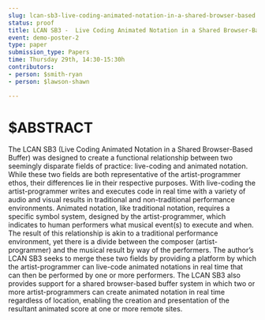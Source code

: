 ```yaml
---
slug: lcan-sb3-live-coding-animated-notation-in-a-shared-browser-based
status: proof
title: LCAN SB3 -  Live Coding Animated Notation in a Shared Browser-Based Buffer
event: demo-poster-2
type: paper
submission_type: Papers
time: Thursday 29th, 14:30-15:30h
contributors:
- person: $smith-ryan
- person: $lawson-shawn

---
```


# $ABSTRACT

The LCAN SB3 (Live Coding Animated Notation in a Shared Browser-Based Buffer) was designed to create a
functional relationship between two seemingly disparate fields of practice: live-coding and animated notation.
While these two fields are both representative of the artist-programmer ethos, their differences lie in their
respective purposes. With live-coding the artist-programmer writes and executes code in real time with a
variety of audio and visual results in traditional and non-traditional performance environments. Animated
notation, like traditional notation, requires a specific symbol system, designed by the artist-programmer,
which indicates to human performers what musical event(s) to execute and when. The result of this
relationship is akin to a traditional performance environment, yet there is a divide between the composer
(artist-programmer) and the musical result by way of the performers. The author’s LCAN SB3 seeks to merge
these two fields by providing a platform by which the artist-programmer can live-code animated notations in
real time that can then be performed by one or more performers. The LCAN SB3 also provides support for a
shared browser-based buffer system in which two or more artist-programmers can create animated notation
in real time regardless of location, enabling the creation and presentation of the resultant animated score at
one or more remote sites.

